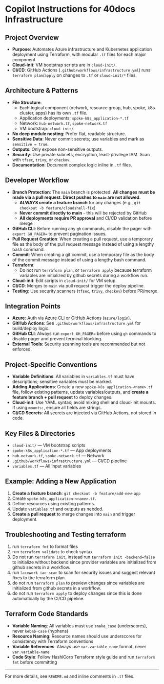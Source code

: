 # Copilot Instructions for 40docs Infrastructure

## Project Overview
- **Purpose**: Automates Azure infrastructure and Kubernetes application deployment using Terraform, with modular `.tf` files for each major component.
- **Cloud-init**: VM bootstrap scripts are in `cloud-init/`.
- **CI/CD**: GitHub Actions (`.github/workflows/infrastructure.yml`) runs `terraform plan`/`apply` on changes to `.tf` or `cloud-init/*` files.

## Architecture & Patterns
- **File Structure**:
  - Each logical component (network, resource group, hub, spoke, k8s cluster, apps) has its own `.tf` file.
  - Application deployments: `spoke-k8s_application-*.tf`
  - Network: `hub-network.tf`, `spoke-network.tf`
  - VM bootstrap: `cloud-init/`
- **No deep module nesting**: Prefer flat, readable structure.
- **Sensitive Data**: Never commit secrets; use variables and mark as `sensitive = true`.
- **Outputs**: Only expose non-sensitive outputs.
- **Security**: Use private subnets, encryption, least-privilege IAM. Scan with `tfsec`, `trivy`, or `checkov`.
- **Documentation**: Document complex logic inline in `.tf` files.


## Developer Workflow
- **Branch Protection**: The `main` branch is protected. **All changes must be made via a pull request. Direct pushes to `main` are not allowed.**
  - **ALWAYS create a feature branch** for any changes (e.g., `git checkout -b feature/cloudshell-fix`)
  - **Never commit directly to main** - this will be rejected by GitHub
  - **All deployments require PR approval** and CI/CD validation before merge
- **GitHub CLI**: Before running any `gh` commands, disable the pager with `export GH_PAGER=` to prevent pagination issues.
- **Pull Request Creation**: When creating a pull request, use a temporary file as the body of the pull request message instead of using a lengthy bash command.
- **Commit**: When creating a git commit, use a temporary file as the body of the commit message instead of using a lengthy bash command.
- **Terraform**:
  - Do not run `terraform plan`, or `terraform apply` because terraform variables are initialized by github secrets during a workflow run.
- **Cloud-init**: Edit scripts in `cloud-init/` for VM setup.
- **CI/CD**: Merges to `main` via pull request trigger the deploy pipeline.
- **Testing**: Use security scanners (`tfsec`, `trivy`, `checkov`) before PR/merge.

## Integration Points
- **Azure**: Auth via Azure CLI or GitHub Actions (`azure/login`).
- **GitHub Actions**: See `.github/workflows/infrastructure.yml` for build/deploy logic.
- **GitHub CLI**: Always run `export GH_PAGER=` before using `gh` commands to disable pager and prevent terminal blocking.
- **External Tools**: Security scanning tools are recommended but not enforced.

## Project-Specific Conventions
- **Variable Definitions**: All variables in `variables.tf` must have descriptions; sensitive variables must be marked.
- **Adding Applications**: Create a new `spoke-k8s_application-<name>.tf` file, follow existing patterns, update variables/outputs, and **create a feature branch + pull request** to deploy changes.
- **Cloud-init**: Use YAML syntax; avoid mixing shell and cloud-init mounts. If using `mounts:`, ensure all fields are strings.
- **CI/CD Secrets**: All secrets are injected via GitHub Actions, not stored in code.

## Key Files & Directories
- `cloud-init/` — VM bootstrap scripts
- `spoke-k8s_application-*.tf` — App deployments
- `hub-network.tf`, `spoke-network.tf` — Network
- `.github/workflows/infrastructure.yml` — CI/CD pipeline
- `variables.tf` — All input variables

## Example: Adding a New Application
1. **Create a feature branch**: `git checkout -b feature/add-new-app`
2. Create `spoke-k8s_application-<name>.tf`.
3. Define resources using existing patterns.
4. Update `variables.tf` and outputs as needed.
5. **Create a pull request** to merge changes into `main` and trigger deployment.

## Troubleshooting and Testing terraform
1. run `terraform fmt` to format files
2. run `terraform validate` to check syntax
3. Do not run `terraform init`, instead run `terraform init -backend=false` to initialize without backend since provider variables are initialized from github secrets in a workflow.
4. run `lacework iac scan` to scan for security issues and suggest relevant fixes to the terraform plan.
5. do not run `terraform plan` to preview changes since variables are initialized from github secrets in a workflow.
6. do not run `terraform apply` to deploy changes since this is done automatically by the CI/CD pipeline.

## Terraform Code Standards
- **Variable Naming**: All variables must use `snake_case` (underscores), never `kebab-case` (hyphens)
- **Resource Naming**: Resource names should use underscores for consistency with Terraform conventions
- **Variable References**: Always use `var.variable_name` format, never `var.variable-name`
- **Code Style**: Follow HashiCorp Terraform style guide and run `terraform fmt` before committing
---

For more details, see `README.md` and inline comments in `.tf` files.
